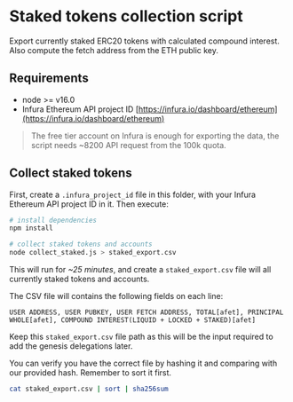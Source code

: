 # Staked tokens collection script

Export currently staked ERC20 tokens with calculated compound interest. Also compute the fetch address from the ETH public key.

## Requirements

- node >= v16.0
- Infura Ethereum API project ID [https://infura.io/dashboard/ethereum](https://infura.io/dashboard/ethereum)

> The free tier account on Infura is enough for exporting the data, the script needs ~8200 API request from the 100k quota.

## Collect staked tokens

First, create a `.infura_project_id` file in this folder, with your Infura Ethereum API project ID in it.
Then execute:

```bash
# install dependencies
npm install

# collect staked tokens and accounts
node collect_staked.js > staked_export.csv
```

This will run for *~25 minutes*, and create a `staked_export.csv` file will all currently staked tokens and accounts.

The CSV file will contains the following fields on each line:

```
USER ADDRESS, USER PUBKEY, USER FETCH ADDRESS, TOTAL[afet], PRINCIPAL WHOLE[afet], COMPOUND INTEREST(LIQUID + LOCKED + STAKED)[afet]
```

Keep this `staked_export.csv` file path as this will be the input required to add the genesis delegations later.

You can verify you have the correct file by hashing it and comparing with our provided hash. Remember to sort it first.

```bash
cat staked_export.csv | sort | sha256sum
```
